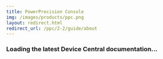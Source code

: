 ```yaml
---
title: PowerPrecision Console
img: /images/products/ppc.png
layout: redirect.html
redirect_url: /ppc/2-2/guide/about
---
```


### Loading the latest Device Central documentation...










